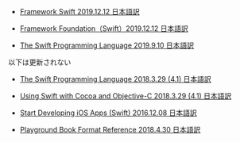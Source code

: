 ﻿* [Framework Swift 2019.12.12 日本語訳](https://rusutikaa.github.io/docs/developer.apple.com/documentation/swift.html)

* [Framework Foundation（Swift）2019.12.12 日本語訳](https://rusutikaa.github.io/docs/developer.apple.com/documentation/foundation.html)

* [The Swift Programming Language 2019.9.10 日本語訳](https://rusutikaa.github.io/docs/docs.swift.org/swift-book/index.html)

以下は更新されない

* [The Swift Programming Language 2018.3.29 (4.1) 日本語訳](https://rusutikaa.github.io/docs/developer.apple.com/library/archive/documentation/Swift/Conceptual/Swift_Programming_Language/index.html)

* [Using Swift with Cocoa and Objective-C 2018.3.29 (4.1) 日本語訳](https://rusutikaa.github.io/docs/developer.apple.com/library/archive/documentation/Swift/Conceptual/BuildingCocoaApps/index.html)

* [Start Developing iOS Apps (Swift) 2016.12.08 日本語訳](https://rusutikaa.github.io/docs/developer.apple.com/library/archive/referencelibrary/GettingStarted/DevelopiOSAppsSwift/index.html)

* [Playground Book Format Reference 2018.4.30 日本語訳](https://rusutikaa.github.io/docs/developer.apple.com/library/archive/documentation/Xcode/Conceptual/swift_playgrounds_doc_format/index.html)

